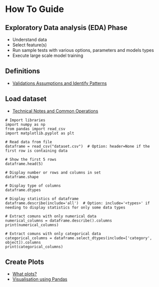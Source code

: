 # How To Guide

## Exploratory Data analysis (EDA) Phase

* Understand data
* Select feature(s)
* Run sample tests with various options, parameters and models types
* Execute large scale model training

## Definitions

* [Validations Assumptions and Identify Patterns](https://www.svds.com/value-exploratory-data-analysis/)

## Load dataset

* [Technical Notes and Common Operations](https://chrisalbon.com/)

```
# Import libraries
import numpy as np
from pandas import read_csv
import matplotlib.pyplot as plt

# Read data from file
dataframe = read_csv("dataset.csv")  # Option: header=None if the first row is containing data

# Show the first 5 rows
dataframe.head(5)

# Display number or rows and columns in set
dataframe.shape

# Display type of columns
dataframe.dtypes

# Display statistics of dataframe
dataframe.describe(include='all')  # Option: include='<types>' if needing to display statistics for only some data types
```

```
# Extract comuns with only numerical data
numerical_columns = dataframe.describe().columns
print(numerical_columns)
```

```
# Extract comuns with only categorical data
categorical_columns = dataframe.select_dtypes(include=['category', object]).columns
print(categorical_columns)
```


## Create Plots

* [What plots?](https://towardsdatascience.com/what-plot-why-this-plot-and-why-not-9508a0cb35ea)
* [Visualisation using Pandas](https://machinelearningmastery.com/visualize-machine-learning-data-python-pandas/)

